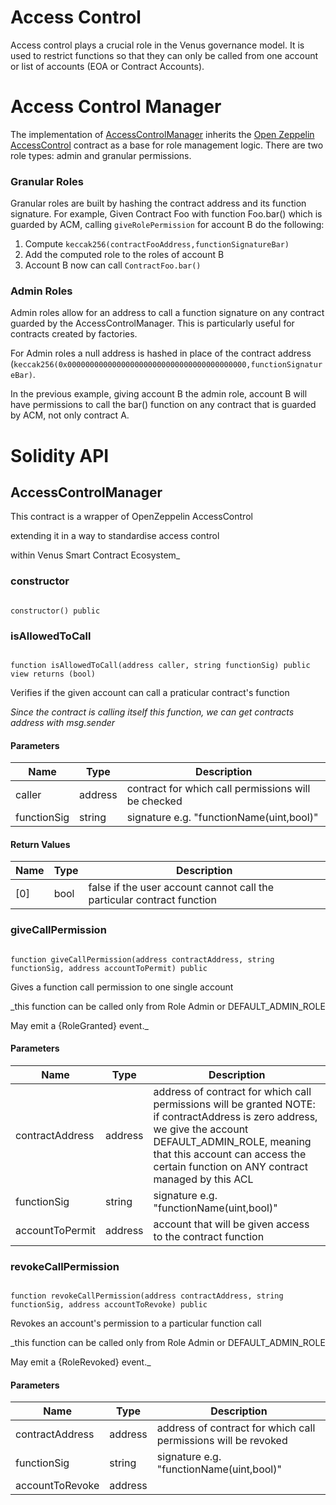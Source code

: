 # Access Control

Access control plays a crucial role in the Venus governance model. It is used to restrict functions so that they can only be called from one account or list of accounts (EOA or Contract Accounts).

# Access Control Manager
The implementation of [AccessControlManager](https://github.com/VenusProtocol/isolated-pools/blob/main/contracts/Governance/AccessControlManager.sol) inherits the [Open Zeppelin AccessControl](https://github.com/OpenZeppelin/openzeppelin-contracts/blob/master/contracts/access/AccessControl.sol) contract as a base for role management logic. There are two role types: admin and granular permissions.

### Granular Roles

Granular roles are built by hashing the contract address and its function signature.
For example, Given Contract Foo with function Foo.bar() which is guarded by ACM,
calling `giveRolePermission` for account B do the following:
1. Compute `keccak256(contractFooAddress,functionSignatureBar)`
2. Add the computed role to the roles of account B
3. Account B now can call `ContractFoo.bar()`

### Admin Roles

Admin roles allow for an address to call a function signature on any contract guarded by the AccessControlManager. This is particularly useful for contracts created by factories.

For Admin roles a null address is hashed in place of the contract address (`keccak256(0x0000000000000000000000000000000000000000,functionSignatureBar)`. 

In the previous example, giving account B the admin role, account B will have permissions to call the bar() function on any contract that is guarded by ACM, not only contract A.

# Solidity API

  

## AccessControlManager

  

This contract is a wrapper of OpenZeppelin AccessControl

extending it in a way to standardise access control

within Venus Smart Contract Ecosystem_

  

### constructor

  

```solidity

constructor() public

```

  

### isAllowedToCall

  

```solidity

function isAllowedToCall(address caller, string functionSig) public view returns (bool)

```

  

Verifies if the given account can call a praticular contract's function

  

_Since the contract is calling itself this function, we can get contracts address with msg.sender_

  

#### Parameters

  

| Name | Type | Description |
| ---- | ---- | ----------- |
| caller | address | contract for which call permissions will be checked |
| functionSig | string | signature e.g. "functionName(uint,bool)" |

  

#### Return Values

  

| Name | Type | Description |
| ---- | ---- | ----------- |
| [0] | bool | false if the user account cannot call the particular contract function |

  

### giveCallPermission

  

```solidity

function giveCallPermission(address contractAddress, string functionSig, address accountToPermit) public

```

  

Gives a function call permission to one single account

  

_this function can be called only from Role Admin or DEFAULT_ADMIN_ROLE

May emit a {RoleGranted} event._

  

#### Parameters

  

| Name | Type | Description |
| ---- | ---- | ----------- |
| contractAddress | address | address of contract for which call permissions will be granted NOTE: if contractAddress is zero address, we give the account DEFAULT_ADMIN_ROLE, meaning that this account can access the certain function on ANY contract managed by this ACL |
| functionSig | string | signature e.g. "functionName(uint,bool)" |
| accountToPermit | address | account that will be given access to the contract function |

  

### revokeCallPermission

  

```solidity

function revokeCallPermission(address contractAddress, string functionSig, address accountToRevoke) public

```

  

Revokes an account's permission to a particular function call

  

_this function can be called only from Role Admin or DEFAULT_ADMIN_ROLE

May emit a {RoleRevoked} event._

  

#### Parameters

  

| Name | Type | Description |
| ---- | ---- | ----------- |
| contractAddress | address | address of contract for which call permissions will be revoked |
| functionSig | string | signature e.g. "functionName(uint,bool)" |
| accountToRevoke | address | |